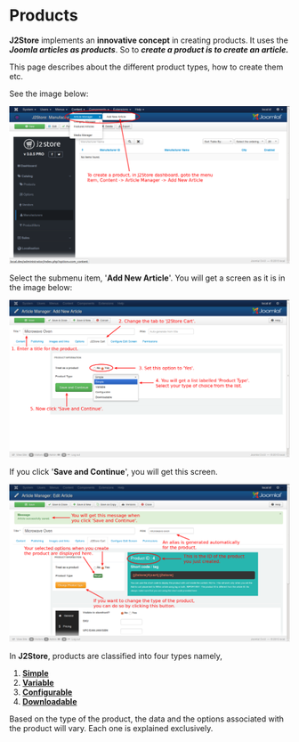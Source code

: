 # Products

**J2Store** implements an **innovative concept** in creating products. It uses the ***Joomla articles as products***. So to ***create a product is to create an article.***

This page describes about the different product types, how to create them etc.

See the image below:

![Add Product](product_create_1.png)

Select the submenu item, '**Add New Article**'. You will get a screen as it is in the image below:

![Create Product 2](product_create_2.png)

If you click '**Save and Continue**', you will get this screen. 

![Create Product 3](product_create_3.png)

In **J2Store**, products are classified into four types namely,

1. **[Simple](http://j2store.gitbooks.io/user-guide/content/simple_product.html)**
2. **[Variable](http://j2store.gitbooks.io/user-guide/content/variable_product.html)**
3. **[Configurable](http://j2store.gitbooks.io/user-guide/content/configurable_product.html)**
4. **[Downloadable](http://j2store.gitbooks.io/user-guide/content/downloadable_product.html)**

Based on the type of the product, the data and the options associated with the product will vary. Each one is explained exclusively.